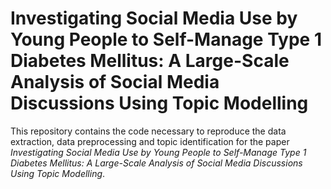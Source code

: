 # Investigating Social Media Use by Young People to Self-Manage Type 1 Diabetes Mellitus: A Large-Scale Analysis of Social Media Discussions Using Topic Modelling

This repository contains the code necessary to reproduce the data extraction, data preprocessing and topic identification for the paper *Investigating Social Media Use by Young People to Self-Manage Type 1 Diabetes Mellitus: A Large-Scale Analysis of Social Media Discussions Using Topic Modelling*.

